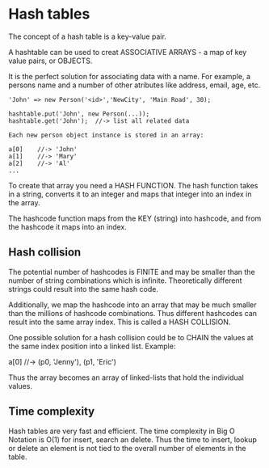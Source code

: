 # Hash tables
The concept of a hash table is a key-value pair. 

A hashtable can be used to creat ASSOCIATIVE ARRAYS - a map of key value pairs, or OBJECTS.

It is the perfect solution for associating data with a name. For example, a persons name and a number of other atributes like address, email, age, etc.
```
'John' => new Person('<id>','NewCity', 'Main Road', 30);

hashtable.put('John', new Person(...));
hashtable.get('John');	//-> list all related data

Each new person object instance is stored in an array:

a[0]	//-> 'John'	
a[1]	//-> 'Mary'
a[2]	//-> 'Al'	
...
```
To create that array you need a HASH FUNCTION. The hash function takes in a string, converts it to an integer and maps that integer into an index in the array.

The hashcode function maps from the KEY (string) into hashcode, and from the hashcode it maps into an index.

## Hash collision
The potential number of hashcodes is FINITE and may be smaller than the number of string combinations which is infinite. Theoretically different strings could result into the same hash code.

Additionally, we map the hashcode into an array that may be much smaller than the millions of hashcode combinations. Thus different hashcodes can result into the same array index. This is called a HASH COLLISION.

One possible solution for a hash collision could be to CHAIN the values at the same index position into a linked list. Example:

a[0]	//-> (p0, 'Jenny'), (p1, 'Eric')

Thus the array becomes an array of linked-lists that hold the individual values.

## Time complexity
Hash tables are very fast and efficient. The time complexity in Big O Notation is O(1) for insert, search an delete. Thus the time to insert, lookup or delete an element is not tied to the overall number of elements in the table.
